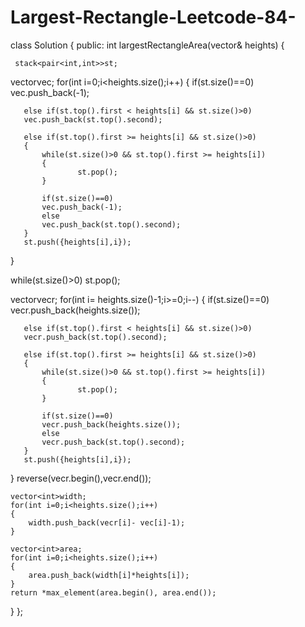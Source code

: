 # Largest-Rectangle-Leetcode-84-

class Solution {
public:
    int largestRectangleArea(vector<int>& heights) {
        
     stack<pair<int,int>>st;
   vector<int>vec;
   for(int i=0;i<heights.size();i++)
   {
       if(st.size()==0)
       vec.push_back(-1);
       
       else if(st.top().first < heights[i] && st.size()>0)
       vec.push_back(st.top().second);
       
       else if(st.top().first >= heights[i] && st.size()>0)
       {
           while(st.size()>0 && st.top().first >= heights[i])
           {
                   st.pop();
           }
           
           if(st.size()==0)
           vec.push_back(-1);
           else
           vec.push_back(st.top().second);
       }
       st.push({heights[i],i});
   }
    
   while(st.size()>0)
       st.pop();
    
   vector<int>vecr;
   for(int i= heights.size()-1;i>=0;i--)
   {
       if(st.size()==0)
       vecr.push_back(heights.size());
       
       else if(st.top().first < heights[i] && st.size()>0)
       vecr.push_back(st.top().second);
       
       else if(st.top().first >= heights[i] && st.size()>0)
       {
           while(st.size()>0 && st.top().first >= heights[i])
           {
                   st.pop();
           }
           
           if(st.size()==0)
           vecr.push_back(heights.size());
           else
           vecr.push_back(st.top().second);
       }
       st.push({heights[i],i});
   }
    reverse(vecr.begin(),vecr.end());
   
    vector<int>width;
    for(int i=0;i<heights.size();i++)
    {
        width.push_back(vecr[i]- vec[i]-1);
    }
    
    vector<int>area;
    for(int i=0;i<heights.size();i++)
    {
        area.push_back(width[i]*heights[i]);
    }
    return *max_element(area.begin(), area.end());
}
};

